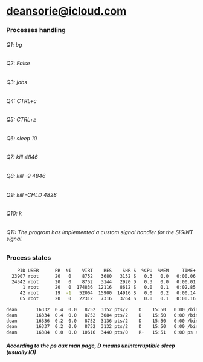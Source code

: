 # deansorie@icloud.com

### Processes handling

###### Q1: bg
###### Q2: False
###### Q3: jobs
###### Q4: CTRL+c
###### Q5: CTRL+z
###### Q6: sleep 10
###### Q7: kill 4846
###### Q8: kill -9 4846
###### Q9: kill -CHLD 4828
###### Q10: k
###### Q11: The program has implemented a custom signal handler for the SIGINT signal.

### Process states

```bash
    PID USER      PR  NI    VIRT    RES    SHR S  %CPU  %MEM     TIME+ COMMAND
  23907 root      20   0    8752   3680   3152 S   0.3   0.0   0:00.06 multi_process_f
  24542 root      20   0    8752   3144   2920 D   0.3   0.0   0:00.01 write_to_file_s
      1 root      20   0  174836  12116   8612 S   0.0   0.1   0:02.85 systemd
     42 root      19  -1   52064  15900  14916 S   0.0   0.2   0:00.14 systemd-journal
     65 root      20   0   22312   7316   3764 S   0.0   0.1   0:00.16 systemd-udevd
```

```bash
dean       16332  0.4  0.0   8752  3152 pts/2    D    15:50   0:00 /bin/bash ./write_to_file_sequentially.sh
dean       16334  0.4  0.0   8752  3084 pts/2    D    15:50   0:00 /bin/bash ./write_to_file_sequentially.sh
dean       16336  0.2  0.0   8752  3136 pts/2    D    15:50   0:00 /bin/bash ./write_to_file_sequentially.sh
dean       16337  0.2  0.0   8752  3132 pts/2    D    15:50   0:00 /bin/bash ./write_to_file_sequentially.sh
dean       16384  0.0  0.0  10616  3440 pts/0    R+   15:51   0:00 ps aux
```

##### According to the ps aux man page, D means uninterruptible sleep (usually IO)

